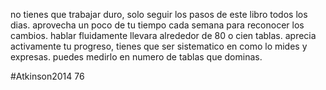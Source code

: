 no tienes que trabajar duro, solo seguir los pasos de este libro todos los dias.
aprovecha un poco de tu tiempo cada semana para reconocer los cambios.
hablar fluidamente llevara alrededor de 80 o cien tablas.
aprecia activamente tu progreso, tienes que ser sistematico en como lo mides y expresas. puedes medirlo en numero de tablas que dominas.

#Atkinson2014 76